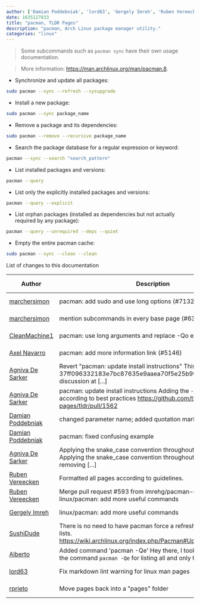 ```yaml
---
author: ['Damian Poddebniak', 'lord63', 'Gergely Imreh', 'Ruben Vereecken', 'Agniva De Sarker', 'SushiDude', 'CleanMachine1', 'Alberto', 'rprieto', 'Axel Navarro', 'marchersimon']
date: 1635127833
title: "pacman, TLDR Pages"
description: "pacman, Arch Linux package manager utility."
categories: "linux"
---
```

> Some subcommands such as `pacman sync` have their own usage documentation.

> More information: <https://man.archlinux.org/man/pacman.8>.

- Synchronize and update all packages:

```bash
sudo pacman --sync --refresh --sysupgrade
```

- Install a new package:

```bash
sudo pacman --sync package_name
```

- Remove a package and its dependencies:

```bash
sudo pacman --remove --recursive package_name
```

- Search the package database for a regular expression or keyword:

```bash
pacman --sync --search "search_pattern"
```

- List installed packages and versions:

```bash
pacman --query
```

- List only the explicitly installed packages and versions:

```bash
pacman --query --explicit
```

- List orphan packages (installed as dependencies but not actually required by any package):

```bash
pacman --query --unrequired --deps --quiet
```

- Empty the entire pacman cache:

```bash
sudo pacman --sync --clean --clean
```
List of changes to this documentation


Author | Description | ISO 8601 Date | GitHub link
------|-----|-----|-----
[marchersimon](mailto:50295997+marchersimon@users.noreply.github.com) | pacman: add sudo and use long options (#7132) | 2021-10-25T04:10:33 | [c9b534415099](https://github.com/tldr-pages/tldr/commit/c9b534415099cd2931eaf120938f201240c521a8)
[marchersimon](mailto:50295997+marchersimon@users.noreply.github.com) | mention subcommands in every base page (#6383) | 2021-09-13T10:21:21 | [bd677b8b4826](https://github.com/tldr-pages/tldr/commit/bd677b8b48260e301fb99fea794f4dc1458d1562)
[CleanMachine1](mailto:78213164+CleanMachine1@users.noreply.github.com) | pacman: use long arguments and replace -Qo example (#6083) | 2021-06-07T22:26:05 | [0314a1240935](https://github.com/tldr-pages/tldr/commit/0314a124093567a8a9c7184dacbd79904d0e8d17)
[Axel Navarro](mailto:navarroaxel@gmail.com) | pacman: add more information link (#5146) | 2021-01-19T15:40:16 | [dbb0e9ef9767](https://github.com/tldr-pages/tldr/commit/dbb0e9ef97671aff87d987e2e67dce8f19d6668a)
[Agniva De Sarker](mailto:agnivade@yahoo.co.in) | Revert "pacman: update install instructions" This reverts commit 37ff096332183e7bc87635e9aaea70f5e25b9936. See discussion at [...] | 2017-11-27T18:23:52 | [e5d314aeebbc](https://github.com/tldr-pages/tldr/commit/e5d314aeebbc49cc910b42015fac78ad3c3e070b)
[Agniva De Sarker](mailto:agnivade@yahoo.co.in) | pacman: update install instructions Adding the `-u` flaf to install according to best practices https://github.com/tldr-pages/tldr/pull/1562 | 2017-10-30T05:24:50 | [37ff09633218](https://github.com/tldr-pages/tldr/commit/37ff096332183e7bc87635e9aaea70f5e25b9936)
[Damian Poddebniak](mailto:damian.poddebniak@fh-muenster.de) | changed parameter name; added quotation marks; | 2017-01-02T18:05:59 | [8d269894a2ad](https://github.com/tldr-pages/tldr/commit/8d269894a2adc00be4219bf0a89f0acb9baa2069)
[Damian Poddebniak](mailto:damian.poddebniak@fh-muenster.de) | pacman: fixed confusing example | 2017-01-02T18:05:59 | [8e483877578c](https://github.com/tldr-pages/tldr/commit/8e483877578c5f1481e101fc490b302f80559f68)
[Agniva De Sarker](mailto:agnivade@yahoo.co.in) | Applying the snake_case convention throughout the repo (#967) * Applying the snake_case convention throughout the repo - Also removing [...] | 2016-07-22T22:24:06 | [3da76e4150b8](https://github.com/tldr-pages/tldr/commit/3da76e4150b8631fd74aabfcc953cc23731b6bb8)
[Ruben Vereecken](mailto:rubenvereecken@gmail.com) | Formatted all pages according to guidelines. | 2016-01-08T09:38:59 | [066582e8eab5](https://github.com/tldr-pages/tldr/commit/066582e8eab57bce9861cc8d379e158d61f1cc95)
[Ruben Vereecken](mailto:rubenvereecken@gmail.com) | Merge pull request #593 from imrehg/pacman-extra linux/pacman: add more useful commands | 2016-01-05T16:02:37 | [bc367687e385](https://github.com/tldr-pages/tldr/commit/bc367687e385b276f40cd481a749c18c67ee545c)
[Gergely Imreh](mailto:imrehg@gmail.com) | linux/pacman: add more useful commands | 2016-01-05T03:21:03 | [f87170536f9b](https://github.com/tldr-pages/tldr/commit/f87170536f9b44e397137a9f8fd8341a68aa8402)
[SushiDude](mailto:sushidudeteam@gmail.com) | There is no need to have pacman force a refresh of all package lists. https://wiki.archlinux.org/index.php/Pacman#Upgrading_packages | 2015-12-29T15:47:46 | [b590b10dbd9f](https://github.com/tldr-pages/tldr/commit/b590b10dbd9f6ddf03665a94649e3692e456ff47)
[Alberto](mailto:oalbe@users.noreply.github.com) | Added command 'pacman -Qe' Hey there, I took the liberty to add the command `pacman -Qe` for listing all and only the explicitly [...] | 2015-12-29T12:20:11 | [8528cbb0d55e](https://github.com/tldr-pages/tldr/commit/8528cbb0d55e8566e1d3bb0afdc8a42a68b85290)
[lord63](mailto:lord63.j@gmail.com) | Fix markdown lint warning for linux man pages | 2015-10-22T09:00:05 | [1d2d523b2138](https://github.com/tldr-pages/tldr/commit/1d2d523b21388c959e70b5037641b57b9e50a39a)
[rprieto](mailto:choicesmade@gmail.com) | Move pages back into a "pages" folder | 2014-03-04T13:28:29 | [f00bf64426a7](https://github.com/tldr-pages/tldr/commit/f00bf64426a792ee3aac792f9c0aec3f8b1eaa7d)

